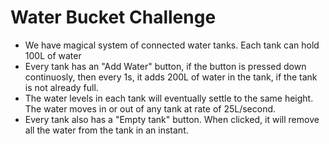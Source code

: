 # Water Bucket Challenge

- We have magical system of connected water tanks. Each tank can hold 100L of water
- Every tank has an "Add Water" button, if the button is pressed down continuosly, then every 1s, it adds 200L of water in the tank, if the tank is not already full.
- The water levels in each tank will eventually settle to the same height. The water moves in or out of any tank at rate of 25L/second.
- Every tank also has a "Empty tank" button. When clicked, it will remove all the water from the tank in an instant.
